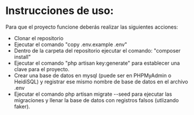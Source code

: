 # Instrucciones de uso:
Para que el proyecto funcione deberás realizar las siguientes acciones:
- Clonar el repositorio
- Ejecutar el comando "copy .env.example .env"
- Dentro de la carpeta del repositorio ejecutar el comando: "composer install"
- Ejecutar el comando "php artisan key:generate" para establecer una clave para el proyecto.
- Crear una base de datos en mysql (puede ser en PHPMyAdmin o HeidiSQL) y registrar ese mismo nombre de base de datos en el archivo .env
- Ejecutar el comando php artisan migrate --seed para ejecutar las migraciones y llenar la base de datos con registros falsos (utlizando faker).

